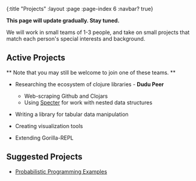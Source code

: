 {:title "Projects"
 :layout :page
 :page-index 6
 :navbar? true}

**This page will update gradually. Stay tuned.**

We will work in small teams of 1-3 people, and take on small projects that match each person's special interests and background.

## Active Projects

** Note that you may still be welcome to join one of these teams. **


* Researching the ecosystem of clojure libraries - **Dudu Peer**
  * Web-scraping Github and Clojars
  * Using [Specter](https://github.com/nathanmarz/specter) for work with nested data structures


* Writing a library for tabular data manipulation


* Creating visualization tools


* Extending Gorilla-REPL

## Suggested Projects

* [Probabilistic Programming Examples](../../posts-output/2018-12-15-suggested-project-probabilistic-programming-examples/)
